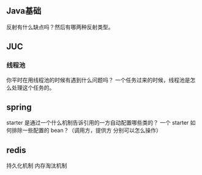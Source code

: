 
## Java基础
反射有什么缺点吗？然后有哪两种反射类型。


## JUC
### 线程池
你平时在用线程池的时候有遇到什么问题吗？
一个任务过来的时候，线程池是怎么处理这个任务的。



## spring
starter 是通过一个什么机制告诉引用的一方自动配置哪些类的？
一个 starter 如何排除一些配置的 bean？（调用方，提供方 分别可以怎么操作）

## redis
持久化机制
内存淘汰机制


